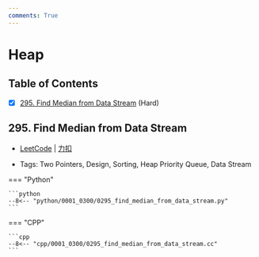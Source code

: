 ```yaml
---
comments: True
---
```


# Heap

## Table of Contents

- [x] [295. Find Median from Data Stream](#295-find-median-from-data-stream) (Hard)


## 295. Find Median from Data Stream

-    [LeetCode](https://leetcode.com/problems/find-median-from-data-stream/) | [力扣](https://leetcode.cn/problems/find-median-from-data-stream/)

-   Tags: Two Pointers, Design, Sorting, Heap Priority Queue, Data Stream

=== "Python"

    ```python
    --8<-- "python/0001_0300/0295_find_median_from_data_stream.py"
    ```

=== "CPP"

    ```cpp
    --8<-- "cpp/0001_0300/0295_find_median_from_data_stream.cc"
    ```



